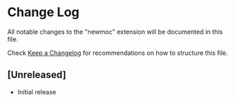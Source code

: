 # Change Log

All notable changes to the "newmoc" extension will be documented in this file.

Check [Keep a Changelog](http://keepachangelog.com/) for recommendations on how to structure this file.

## [Unreleased]

- Initial release